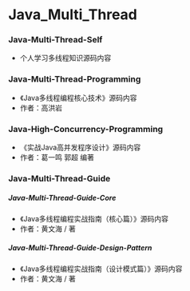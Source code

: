 # Java_Multi_Thread

### Java-Multi-Thread-Self 
- 个人学习多线程知识源码内容


### Java-Multi-Thread-Programming
- 《Java多线程编程核心技术》源码内容
- 作者：高洪岩

### Java-High-Concurrency-Programming
- 《实战Java高并发程序设计》源码内容
- 作者：葛一鸣 郭超 编著

### Java-Multi-Thread-Guide
##### Java-Multi-Thread-Guide-Core
- 《Java多线程编程实战指南（核心篇）》源码内容
- 作者：黄文海 / 著

##### Java-Multi-Thread-Guide-Design-Pattern
- 《Java多线程编程实战指南（设计模式篇）》源码内容
- 作者：黄文海 / 著